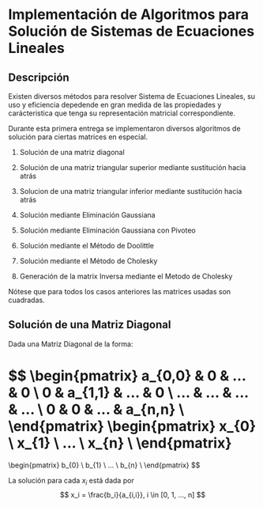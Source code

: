 # Implementación de Algoritmos para Solución de Sistemas de Ecuaciones Lineales

## Descripción

Existen diversos métodos para resolver Sistema de Ecuaciones Lineales, su uso y eficiencia depedende en gran medida de las propiedades y carácteristica que tenga su representación matricial correspondiente.

Durante esta primera entrega se implementaron diversos algoritmos de solución para ciertas matrices en especial.

1. Solución de una matriz diagonal

2. Solución de una matriz triangular superior mediante sustitución hacia atrás

3. Solucion de una matriz triangular inferior mediante sustitución hacia atrás

4. Solución mediante Eliminación Gaussiana

5. Solución mediante Eliminación Gaussiana con Pivoteo

6. Solución mediante el Método de Doolittle

7. Solución mediante el Método de Cholesky

8. Generación de la matrix Inversa mediante el Metodo de Cholesky

Nótese que para todos los casos anteriores las matrices usadas son cuadradas.

## Solución de una Matriz Diagonal

Dada una Matriz Diagonal de la forma:

$$
\begin{pmatrix} 
	a_{0,0} & 0 & ... & 0 \\
	0 & a_{1,1} & ... & 0 \\
	... & ... & ... & ... \\
	0 & 0 & ... & a_{n,n} \\
\end{pmatrix}
\begin{pmatrix} 
	x_{0} \\
	x_{1} \\
	... \\
	x_{n} \\
\end{pmatrix}
=
\begin{pmatrix} 
	b_{0} \\
	b_{1} \\
	... \\
	b_{n} \\
\end{pmatrix}
$$

La solución para cada $x_i$ está dada por	
$$
x_i = \frac{b_i}{a_{i,i}}, i \in [0, 1, ..., n]
$$
